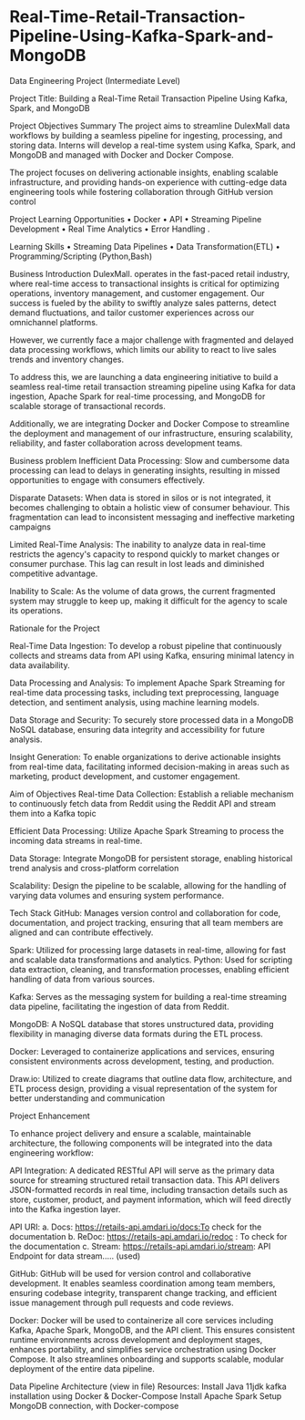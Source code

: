 # Real-Time-Retail-Transaction-Pipeline-Using-Kafka-Spark-and-MongoDB
Data Engineering Project (Intermediate Level)

Project Title: Building a Real-Time Retail Transaction Pipeline Using Kafka, Spark, and MongoDB

Project Objectives Summary
The project aims to streamline DulexMall data workflows by building a seamless pipeline for ingesting, processing, and storing data. Interns will develop a real-time system using Kafka, Spark, and MongoDB and managed with Docker and Docker Compose. 

The project focuses on delivering actionable insights, enabling scalable infrastructure, and providing hands-on experience with cutting-edge data engineering tools while fostering collaboration through GitHub version control

Project Learning Opportunities
• Docker 
• API 
• Streaming Pipeline Development 
• Real Time Analytics 
• Error Handling .

Learning Skills 
• Streaming Data Pipelines 
• Data Transformation(ETL) 
• Programming/Scripting (Python,Bash)

Business Introduction
DulexMall. operates in the fast-paced retail industry, where real-time access to transactional insights is critical for optimizing operations,
inventory management, and customer engagement. Our success is fueled by the ability to swiftly analyze sales patterns, detect demand
fluctuations, and tailor customer experiences across our omnichannel platforms.

However, we currently face a major challenge with fragmented and delayed data processing workflows, which limits our
ability to react to live sales trends and inventory changes.

To address this, we are launching a data engineering initiative to build a seamless real-time retail transaction streaming pipeline using
Kafka for data ingestion, Apache Spark for real-time processing, and MongoDB for scalable storage of transactional records.

Additionally, we are integrating Docker and Docker Compose to streamline the deployment and management of our infrastructure, ensuring scalability, reliability, and faster collaboration across development teams.

Business problem
Inefficient Data Processing:
Slow and cumbersome data processing can lead to delays in generating insights, resulting in missed opportunities to engage with consumers effectively.

Disparate Datasets:
When data is stored in silos or is not integrated, it becomes challenging to obtain a holistic view of consumer behaviour. This fragmentation can
lead to inconsistent messaging and ineffective marketing campaigns

Limited Real-Time Analysis:
The inability to analyze data in real-time restricts the agency's capacity to respond quickly to market changes or consumer purchase. 
This lag can result in lost leads and diminished competitive advantage.

Inability to Scale:
As the volume of data grows, the current fragmented system may struggle to keep up, making it difficult for the agency to scale its
operations.

Rationale for the Project

Real-Time Data Ingestion: To develop a robust pipeline that continuously collects and streams
data from API using Kafka, ensuring minimal latency in data availability.

Data Processing and Analysis: To implement Apache Spark Streaming for real-time data
processing tasks, including text preprocessing, language detection, and sentiment analysis, using
machine learning models.

Data Storage and Security: To securely store processed data in a MongoDB NoSQL database,
ensuring data integrity and accessibility for future analysis.

Insight Generation: To enable organizations to derive actionable insights from real-time data,
facilitating informed decision-making in areas such as marketing, product development, and
customer engagement.

Aim of Objectives
Real-time Data Collection:
Establish a reliable mechanism to continuously fetch data from Reddit using the Reddit API and stream them into a Kafka topic

Efficient Data Processing:
Utilize Apache Spark Streaming to process the incoming data streams in real-time.

Data Storage:
Integrate MongoDB for persistent storage, enabling historical trend analysis and cross-platform correlation

Scalability:
Design the pipeline to be scalable, allowing for the handling of varying data volumes and ensuring system performance.

Tech Stack
GitHub:
Manages version control and collaboration for code, documentation, and project tracking, ensuring that all team members are aligned and can contribute effectively.

Spark: 
Utilized for processing large datasets in real-time, allowing for fast and scalable data transformations and analytics.
Python: 
Used for scripting data extraction, cleaning, and transformation processes, enabling efficient handling of data from various sources.

Kafka: 
Serves as the messaging system for building a real-time streaming data pipeline, facilitating the ingestion of data from Reddit.

MongoDB:
A NoSQL database that stores unstructured data, providing flexibility in managing diverse data formats during the ETL process.

Docker: 
Leveraged to containerize applications and services, ensuring consistent environments across development, testing, and production.

Draw.io: 
Utilized to create diagrams that outline data flow, architecture, and ETL process design, providing a visual representation of the system for better understanding and communication

Project Enhancement

To enhance project delivery and ensure a scalable, maintainable architecture, the following
components will be integrated into the data engineering workflow:

API Integration:
A dedicated RESTful API will serve as the primary data source for streaming structured retail transaction data. This API delivers JSON-formatted records in
real time, including transaction details such as store, customer, product, and payment information, which will feed directly into the Kafka ingestion layer.    

API URI:
a. Docs: https://retails-api.amdari.io/docs:To check for the documentation
b. ReDoc: https://retails-api.amdari.io/redoc : To check for the documentation
c. Stream: https://retails-api.amdari.io/stream: API Endpoint for data stream..... (used)

GitHub:
GitHub will be used for version control and collaborative development. It enables seamless coordination among team members, ensuring codebase integrity, transparent change tracking, and efficient issue management through pull requests and code reviews.

Docker:
Docker will be used to containerize all core services including Kafka, Apache Spark, MongoDB, and the API client. This ensures consistent runtime environments across development and deployment stages, enhances portability, and simplifies service orchestration using Docker Compose. It also streamlines onboarding and supports scalable, modular deployment of the entire data pipeline.

Data Pipeline Architecture (view in file)
Resources:
Install Java 11jdk 
kafka installation using Docker & Docker-Compose 
Install Apache Spark 
Setup MongoDB connection, with Docker-compose
